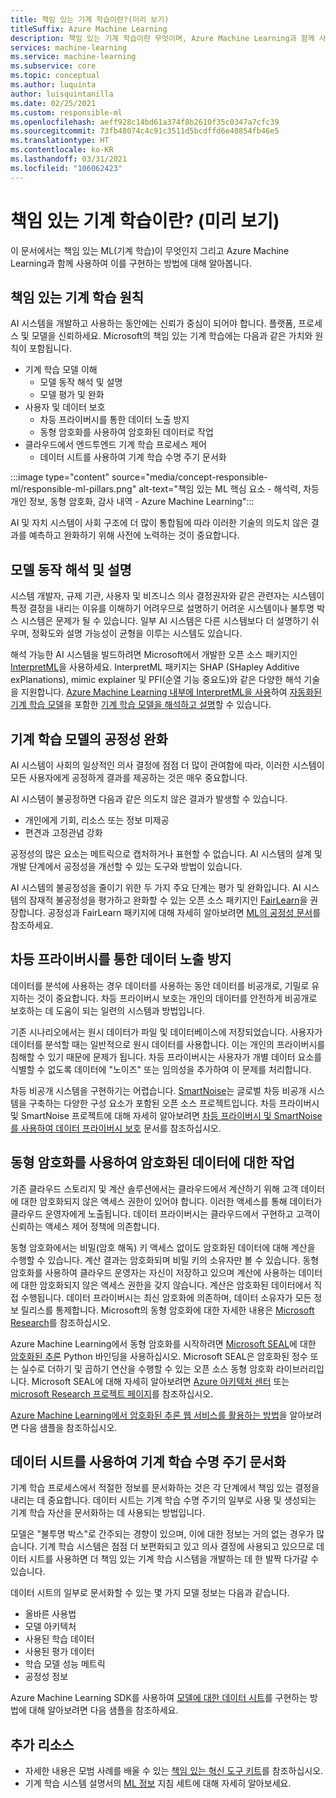 ```yaml
---
title: 책임 있는 기계 학습이란?(미리 보기)
titleSuffix: Azure Machine Learning
description: 책임 있는 기계 학습이란 무엇이며, Azure Machine Learning과 함께 사용하여 모델을 이해하고 데이터를 보호하고 모델 수명 주기를 제어하는 방법을 알아봅니다.
services: machine-learning
ms.service: machine-learning
ms.subservice: core
ms.topic: conceptual
ms.author: luquinta
author: luisquintanilla
ms.date: 02/25/2021
ms.custom: responsible-ml
ms.openlocfilehash: aeff928c14bd61a374f8b2610f35c0347a7cfc39
ms.sourcegitcommit: 73fb48074c4c91c3511d5bcdffd6e40854fb46e5
ms.translationtype: HT
ms.contentlocale: ko-KR
ms.lasthandoff: 03/31/2021
ms.locfileid: "106062423"
---
```

# <a name="what-is-responsible-machine-learning-preview"></a>책임 있는 기계 학습이란? (미리 보기)

이 문서에서는 책임 있는 ML(기계 학습)이 무엇인지 그리고 Azure Machine Learning과 함께 사용하여 이를 구현하는 방법에 대해 알아봅니다.

## <a name="responsible-machine-learning-principles"></a>책임 있는 기계 학습 원칙

AI 시스템을 개발하고 사용하는 동안에는 신뢰가 중심이 되어야 합니다. 플랫폼, 프로세스 및 모델을 신뢰하세요. Microsoft의 책임 있는 기계 학습에는 다음과 같은 가치와 원칙이 포함됩니다.

- 기계 학습 모델 이해
  - 모델 동작 해석 및 설명
  - 모델 평가 및 완화
- 사용자 및 데이터 보호
  - 차등 프라이버시를 통한 데이터 노출 방지
  - 동형 암호화를 사용하여 암호화된 데이터로 작업
- 클라우드에서 엔드투엔드 기계 학습 프로세스 제어
  - 데이터 시트를 사용하여 기계 학습 수명 주기 문서화

:::image type="content" source="media/concept-responsible-ml/responsible-ml-pillars.png" alt-text="책임 있는 ML 핵심 요소 - 해석력, 차등 개인 정보, 동형 암호화, 감사 내역 - Azure Machine Learning":::

AI 및 자치 시스템이 사회 구조에 더 많이 통합됨에 따라 이러한 기술의 의도치 않은 결과를 예측하고 완화하기 위해 사전에 노력하는 것이 중요합니다.

## <a name="interpret-and-explain-model-behavior"></a>모델 동작 해석 및 설명

시스템 개발자, 규제 기관, 사용자 및 비즈니스 의사 결정권자와 같은 관련자는 시스템이 특정 결정을 내리는 이유를 이해하기 어려우므로 설명하기 어려운 시스템이나 불투명 박스 시스템은 문제가 될 수 있습니다. 일부 AI 시스템은 다른 시스템보다 더 설명하기 쉬우며, 정확도와 설명 가능성이 균형을 이루는 시스템도 있습니다.

해석 가능한 AI 시스템을 빌드하려면 Microsoft에서 개발한 오픈 소스 패키지인 [InterpretML](https://github.com/interpretml/interpret)을 사용하세요. InterpretML 패키지는 SHAP (SHapley Additive exPlanations), mimic explainer 및 PFI(순열 기능 중요도)와 같은 다양한 해석 기술을 지원합니다.  [Azure Machine Learning 내부에 InterpretML을 사용](how-to-machine-learning-interpretability.md)하여 [자동화된 기계 학습 모델](how-to-machine-learning-interpretability-automl.md)을 포함한 [기계 학습 모델을 해석하고 설명](how-to-machine-learning-interpretability-aml.md)할 수 있습니다.

## <a name="mitigate-fairness-in-machine-learning-models"></a>기계 학습 모델의 공정성 완화

AI 시스템이 사회의 일상적인 의사 결정에 점점 더 많이 관여함에 따라, 이러한 시스템이 모든 사용자에게 공정하게 결과를 제공하는 것은 매우 중요합니다.

AI 시스템이 불공정하면 다음과 같은 의도치 않은 결과가 발생할 수 있습니다.

- 개인에게 기회, 리소스 또는 정보 미제공
- 편견과 고정관념 강화

공정성의 많은 요소는 메트릭으로 캡처하거나 표현할 수 없습니다. AI 시스템의 설계 및 개발 단계에서 공정성을 개선할 수 있는 도구와 방법이 있습니다.

AI 시스템의 불공정성을 줄이기 위한 두 가지 주요 단계는 평가 및 완화입니다. AI 시스템의 잠재적 불공정성을 평가하고 완화할 수 있는 오픈 소스 패키지인 [FairLearn](https://github.com/fairlearn/fairlearn)을 권장합니다. 공정성과 FairLearn 패키지에 대해 자세히 알아보려면 [ML의 공정성 문서](./concept-fairness-ml.md)를 참조하세요.

## <a name="prevent-data-exposure-with-differential-privacy"></a>차등 프라이버시를 통한 데이터 노출 방지

데이터를 분석에 사용하는 경우 데이터를 사용하는 동안 데이터를 비공개로, 기밀로 유지하는 것이 중요합니다. 차등 프라이버시 보호는 개인의 데이터를 안전하게 비공개로 보호하는 데 도움이 되는 일련의 시스템과 방법입니다.

기존 시나리오에서는 원시 데이터가 파일 및 데이터베이스에 저장되었습니다. 사용자가 데이터를 분석할 때는 일반적으로 원시 데이터를 사용합니다. 이는 개인의 프라이버시를 침해할 수 있기 때문에 문제가 됩니다. 차등 프라이버시는 사용자가 개별 데이터 요소를 식별할 수 없도록 데이터에 "노이즈" 또는 임의성을 추가하여 이 문제를 처리합니다.

차등 비공개 시스템을 구현하기는 어렵습니다. [SmartNoise](https://github.com/opendifferentialprivacy/smartnoise-core)는 글로벌 차등 비공개 시스템을 구축하는 다양한 구성 요소가 포함된 오픈 소스 프로젝트입니다. 차등 프라이버시 및 SmartNoise 프로젝트에 대해 자세히 알아보려면 [차등 프라이버시 및 SmartNoise를 사용하여 데이터 프라이버시 보호](./concept-differential-privacy.md) 문서를 참조하십시오.

## <a name="work-on-encrypted-data-with-homomorphic-encryption"></a>동형 암호화를 사용하여 암호화된 데이터에 대한 작업

기존 클라우드 스토리지 및 계산 솔루션에서는 클라우드에서 계산하기 위해 고객 데이터에 대한 암호화되지 않은 액세스 권한이 있어야 합니다. 이러한 액세스를 통해 데이터가 클라우드 운영자에게 노출됩니다. 데이터 프라이버시는 클라우드에서 구현하고 고객이 신뢰하는 액세스 제어 정책에 의존합니다.

동형 암호화에서는 비밀(암호 해독) 키 액세스 없이도 암호화된 데이터에 대해 계산을 수행할 수 있습니다. 계산 결과는 암호화되며 비밀 키의 소유자만 볼 수 있습니다. 동형 암호화를 사용하여 클라우드 운영자는 자신이 저장하고 있으며 계산에 사용하는 데이터에 대한 암호화되지 않은 액세스 권한을 갖지 않습니다. 계산은 암호화된 데이터에서 직접 수행됩니다. 데이터 프라이버시는 최신 암호화에 의존하며, 데이터 소유자가 모든 정보 릴리스를 통제합니다. Microsoft의 동형 암호화에 대한 자세한 내용은 [Microsoft Research](https://www.microsoft.com/research/project/homomorphic-encryption/)를 참조하십시오.

Azure Machine Learning에서 동형 암호화를 시작하려면 [Microsoft SEAL](https://github.com/microsoft/SEAL)에 대한 [암호화된 추론](https://pypi.org/project/encrypted-inference/) Python 바인딩을 사용하십시오. Microsoft SEAL은 암호화된 정수 또는 실수로 더하기 및 곱하기 연산을 수행할 수 있는 오픈 소스 동형 암호화 라이브러리입니다. Microsoft SEAL에 대해 자세히 알아보려면 [Azure 아키텍처 센터](/azure/architecture/solution-ideas/articles/homomorphic-encryption-seal) 또는 [microsoft Research 프로젝트 페이지](https://www.microsoft.com/research/project/microsoft-seal/)를 참조하십시오.

[Azure Machine Learning에서 암호화된 추론 웹 서비스를 활용하는 방법](how-to-homomorphic-encryption-seal.md)을 알아보려면 다음 샘플을 참조하십시오.

## <a name="document-the-machine-learning-lifecycle-with-datasheets"></a>데이터 시트를 사용하여 기계 학습 수명 주기 문서화

기계 학습 프로세스에서 적절한 정보를 문서화하는 것은 각 단계에서 책임 있는 결정을 내리는 데 중요합니다. 데이터 시트는 기계 학습 수명 주기의 일부로 사용 및 생성되는 기계 학습 자산을 문서화하는 데 사용되는 방법입니다.

모델은 "불투명 박스"로 간주되는 경향이 있으며, 이에 대한 정보는 거의 없는 경우가 많습니다. 기계 학습 시스템은 점점 더 보편화되고 있고 의사 결정에 사용되고 있으므로 데이터 시트를 사용하면 더 책임 있는 기계 학습 시스템을 개발하는 데 한 발짝 다가갈 수 있습니다.

데이터 시트의 일부로 문서화할 수 있는 몇 가지 모델 정보는 다음과 같습니다.

- 올바른 사용법
- 모델 아키텍처
- 사용된 학습 데이터
- 사용된 평가 데이터
- 학습 모델 성능 메트릭
- 공정성 정보

Azure Machine Learning SDK를 사용하여 [모델에 대한 데이터 시트](https://github.com/microsoft/MLOps/blob/master/pytorch_with_datasheet/model_with_datasheet.ipynb)를 구현하는 방법에 대해 알아보려면 다음 샘플을 참조하세요.

## <a name="additional-resources"></a>추가 리소스

- 자세한 내용은 모범 사례를 배울 수 있는 [책임 있는 혁신 도구 키트](/azure/architecture/guide/responsible-innovation/)를 참조하십시오.
- 기계 학습 시스템 설명서의 [ML 정보](https://www.partnershiponai.org/about-ml/) 지침 세트에 대해 자세히 알아보세요.